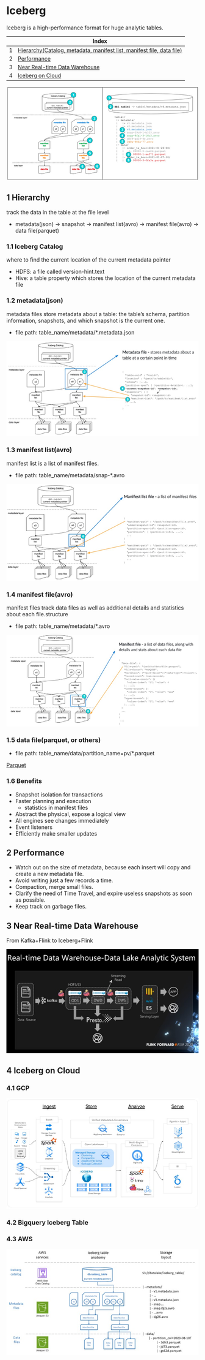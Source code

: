 # Iceberg

Iceberg is a high-performance format for huge analytic tables.

| |Index|
|---|---|
|1|[Hierarchy(Catalog, metadata, manifest list, manifest file, data file)](#hierarchy)|
|2|[Performance](#performance)|
|3|[Near Real-time Data Warehouse](#realtime)|
|4|[Iceberg on Cloud](#cloud)|

![Iceberg Structure](https://github.com/barneywill/bigdata_demo/blob/main/imgs/iceberg_structure.jpg)

## 1 <a id='hierarchy'></a>Hierarchy
track the data in the table at the file level
- metadata(json) -> snapshot -> manifest list(avro) -> manifest file(avro) -> data file(parquet)

### 1.1 Iceberg Catalog
where to find the current location of the current metadata pointer
- HDFS: a file called version-hint.text
- Hive: a table property which stores the location of the current metadata file

### 1.2 metadata(json)
metadata files store metadata about a table: the table’s schema, partition information, snapshots, and which snapshot is the current one.
- file path: table_name/metadata/\*.metadata.json

![Iceberg metadata](https://github.com/barneywill/bigdata_demo/blob/main/imgs/iceberg_metadata.jpg)
  
### 1.3 manifest list(avro)
manifest list is a list of manifest files.
- file path: table_name/metadata/snap-\*.avro

![Iceberg manifest list](https://github.com/barneywill/bigdata_demo/blob/main/imgs/iceberg_manifest_list.jpg)

### 1.4 manifest file(avro)
manifest files track data files as well as additional details and statistics about each file.structure
- file path: table_name/metadata/\*.avro

![Iceberg manifest file](https://github.com/barneywill/bigdata_demo/blob/main/imgs/iceberg_manifest_file.jpg)

### 1.5 data file(parquet, or others)
- file path: table_name/data/partition_name=pv/\*.parquet

<a href='https://github.com/barneywill/bigdata_demo/blob/main/Iceberg/parquet.md'>Parquet</a>

### 1.6 Benefits
- Snapshot isolation for transactions
- Faster planning and execution
  - statistics in manifest files
- Abstract the physical, expose a logical view
- All engines see changes immediately
- Event listeners
- Efficiently make smaller updates

## 2 <a id='performance'></a>Performance
- Watch out on the size of metadata, because each insert will copy and create a new metadata file.
- Avoid writing just a few records a time.
- Compaction, merge small files.
- Clarify the need of Time Travel, and expire useless snapshots as soon as possible.
- Keep track on garbage files.

## 3 <a id='realtime'></a>Near Real-time Data Warehouse
From Kafka+Flink to Iceberg+Flink

![Near Real-time Data Warehouse](https://github.com/barneywill/bigdata_demo/blob/main/imgs/realtime_data_warehouse.jpg)

## 4 <a id='cloud'></a>Iceberg on Cloud

### 4.1 GCP

![iceberg on gcp](https://github.com/barneywill/bigdata_demo/blob/main/imgs/iceberg_gcp.jpg)

### 4.2 Bigquery Iceberg Table

### 4.3 AWS

![iceberg on aws](https://github.com/barneywill/bigdata_demo/blob/main/imgs/iceberg_aws.jpg)
